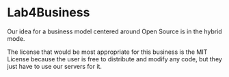 # Lab4Business



Our idea for a business model centered around Open Source is in the hybrid mode. 

The license that would be most appropriate for this business is the MIT License because the user is free to distribute and modify any code, but they just have to use our servers for it.
